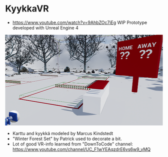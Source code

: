 # KyykkaVR

- https://www.youtube.com/watch?v=9AhbZOc7iEg
WIP Prototype developed with Unreal Engine 4

![Screenshot](pic.PNG)

- Karttu and kyykkä modeled by Marcus Kindstedt
- "Winter Forest Set"  by Patrick used to decorate a bit.
- Lot of good VR-info learned from "DownToCode" channel: https://www.youtube.com/channel/UC_F1wYEAqzdrE6vs6w9_vMQ
